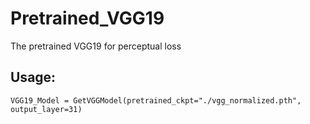 # Pretrained_VGG19
 The pretrained VGG19 for perceptual loss

 ## Usage:

 ```
 VGG19_Model = GetVGGModel(pretrained_ckpt="./vgg_normalized.pth", output_layer=31)
 ```
